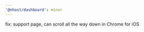 ```yaml
---
'@nhost/dashboard': minor
---
```


fix: support page, can scroll all the way down in Chrome for iOS
